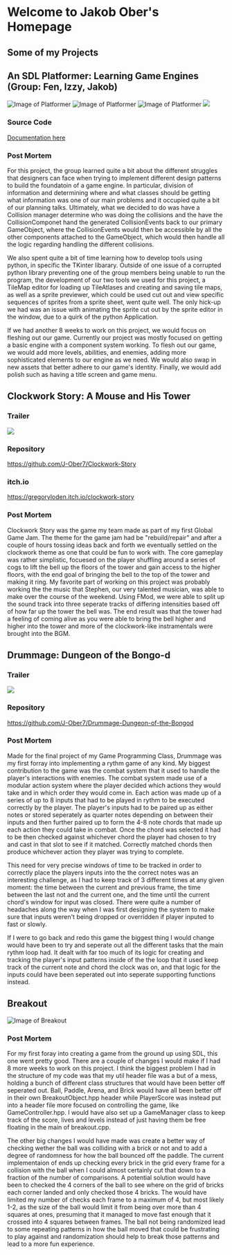 # Welcome to Jakob Ober's Homepage


## Some of my Projects



## An SDL Platformer: Learning Game Engines (Group: Fen, Izzy, Jakob)
![Image of Platformer](https://J-Ober7.github.io/SDLPlatformer/Images/PlatformerSS1.png)
![Image of Platformer](https://J-Ober7.github.io/SDLPlatformer/Images/PlatformerSS2.png)
![Image of Platformer](https://J-Ober7.github.io/SDLPlatformer/Images/PlatformerSS3.png)
[![](https://J-Ober7.github.io/SDLPlatformer/Images/PlatformerSS1.png)](https://www.youtube.com/watch?v=jErRWb__tXE "Trailer")
### Source Code 
<a href="/media/SDLPlatformer/html/">Documentation here</a>

### Post Mortem
For this project, the group learned quite a bit about the different struggles that designers can face when trying to implement different design patterns to build the foundatoin of a game engine. In particular, division of information and determining where and what classes should be getting what information was one of our main problems and it occupied quite a bit of our planning talks. Ultimately, what we decided to do was have a Collision manager determine who was doing the collisions and the have the CollisionComponet hand the generated CollisionEvents back to our primary GameObject, where the CollisionEvents would then be accessible by all the other components attached to the GameObject, which would then handle all the logic regarding handling the different collisions. 

We also spent quite a bit of time learning how to develop tools using python, in specific the TKinter libarary. Outside of one issue of a corrupted python library preventing one of the group members being unable to run the program, the development of our two tools we used for this project, a TileMap editor for loading up TileAtlases and creating and saving tile maps, as well as a sprite previewer, which could be used cut out and view specific sequences of sprites from a sprite sheet, went quite well. The only hick-up we had was an issue with animating the sprite cut out by the sprite editor in the window, due to a quirk of the python Application.

If we had another 8 weeks to work on this project, we would focus on fleshing out our game. Currently our project was mostly focused on getting a basic engine with a component system working. To flesh out our game, we would add more levels, abilities, and enemies, adding more sophisticated elements to our engine as we need. We would also swap in new assets that better adhere to our game's identity. Finally, we would add polish such as having a title screen and game menu.




## Clockwork Story: A Mouse and His Tower

### Trailer
[![](http://img.youtube.com/vi/k-ct4xtg0ko/0.jpg)](http://www.youtube.com/watch?v=k-ct4xtg0ko "Trailer")

### Repository
https://github.com/J-Ober7/Clockwork-Story

### itch.io
https://gregoryloden.itch.io/clockwork-story

### Post Mortem
Clockwork Story was the game my team made as part of my first Global Game Jam. The theme for the game jam had be "rebuild/repair" and after a couple of hours tossing ideas back and forth we eventually settled on the clockwork theme as one that could be fun to work with. The core gameplay was rather simplistic, focuesed on the player shuffling around a series of cogs to lift the bell up the floors of the tower and gain access to the higher floors, with the end goal of bringing the bell to the top of the tower and making it ring. My favorite part of working on this project was probably working the the music that Stephen, our very talented musician, was able to make over the course of the weekend. Using FMod, we were able to split up the sound track into three seperate tracks of differing intensities based off of how far up the tower the bell was. The end result was that the tower had a feeling of coming alive as you were able to bring the bell higher and higher into the tower and more of the clockwork-like instramentals were brought into the BGM.
  
  
  
## Drummage: Dungeon of the Bongo-d

### Trailer
[![](http://img.youtube.com/vi/MaS38SrlOtI/0.jpg)](http://www.youtube.com/watch?v=MaS38SrlOtI "Trailer")

### Repository
https://github.com/J-Ober7/Drummage-Dungeon-of-the-Bongod

### Post Mortem
Made for the final project of my Game Programming Class, Drummage was my first forray into implementing a rythm game of any kind. My biggest contribution to the game was the combat system that it used to handle the player's interactions with enemies. The combat system made use of a modular action system where the player decided which actions they would take and in which order they would come in. Each action was made up of a series of up to 8 inputs that had to be played in rythm to be executed correctly by the player. The player's inputs had to be paired up as either notes or stored seperately as quarter notes depending on between their inputs and then further paired up to form the 4-8 note chords that made up each action they could take in combat. Once the chord was selected it had to be then checked against whichever chord the player had chosen to try and cast in that slot to see if it matched. Correctly matched chords then produce whichever action they player was trying to complete. 

This need for very precise windows of time to be tracked in order to correctly place the players inputs into the the correct notes was an interesting challenge, as I had to keep track of 3 different times at any given moment: the time between the current and previous frame, the time between the last not and the current one, and the time until the current chord's window for input was closed. There were quite a number of headaches along the way when I was first designing the system to make sure that inputs weren't being dropped or overridden if player inputed to fast or slowly.

If I were to go back and redo this game the biggest thing I would change would have been to try and seperate out all the different tasks that the main rythm loop had. It dealt with far too much of its logic for creating and tracking the player's input patterns inside of the the loop that it used keep track of the current note and chord the clock was on, and that logic for the inputs could have been seperated out into seperate supporting functions instead.

## Breakout 
![Image of Breakout](https://J-Ober7.github.io/media/breakout/BreakoutLevel1.PNG)
### Post Mortem
For my first foray into creating a game from the ground up using SDL, this one went pretty good. There are a couple of changes I would make if I had 8 more weeks to work on this project. I think the biggest problem I had in the structure of my code was that my util header file was a but of a mess, holding a bunch of different class structures that would have been better off seperated out. Ball, Paddle, Arena, and Brick would have all been better off in their own BreakoutObject.hpp header while PlayerScore was instead put into a header file more focused on controlling the game, like GameController.hpp. I would have also set up a GameManager class to keep track of the score, lives and levels instead of just having them be free floating in the main of breakout.cpp. 

The other big changes I would have made was create a better way of checking wether the ball was colliding with a brick or not and to add a degree of randomness for how the ball bounced off the paddle. The current implementaion of ends up checking every brick in the grid every frame for a collision with the ball when I could almost certainly cut that down to a fraction of the number of comparisons. A potential solution would have been to checked the 4 corners of the ball to see where on the grid of bricks each corner landed and only checked those 4 bricks. The would have limited my number of checks each frame to a maximum of 4, but most likely 1-2, as the size of the ball would limit it from being over more than 4 squares at ones, presuming that it managed to move fast enough that it crossed into 4 squares between frames. The ball not being randomized lead to some repeating patterns in how the ball moved that could be frustrating to play against and randomization should help to break those patterns and lead to a more fun experience.
